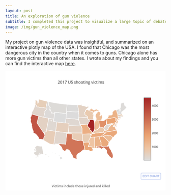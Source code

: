 ```yaml
---
layout: post
title: An exploration of gun violence
subtitle: I completed this project to visualize a large topic of debate.
image: /img/gun_violence_map.png
---
```


My project on gun violence data was insightful, and summarized on an interactive plotly map of the USA. I found that Chicago was the most dangerous city in the country when it comes to guns. Chicago alone has more gun victims than all other states. I wrote about my findings and you can find the interactive map [here](https://medium.com/@joshdsolis/visualizing-gunshot-victims-in-the-us-9f11ddd4589b).

![](/img/gun_violence_map.png) 
